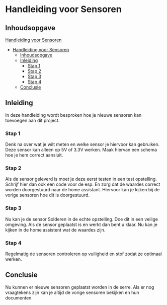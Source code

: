 # Handleiding voor Sensoren

## Inhoudsopgave

  [Handleiding voor Sensoren](#handleiding-voor-sensoren)
- [Handleiding voor Sensoren](#handleiding-voor-sensoren)
  - [Inhoudsopgave](#inhoudsopgave)
  - [Inleiding](#inleiding)
    - [Stap 1](#stap-1)
    - [Stap 2](#stap-2)
    - [Stap 3](#stap-3)
    - [Stap 4](#stap-4)
  - [Conclusie](#conclusie)

## Inleiding
In deze handleiding wordt besproken hoe je nieuwe sensoren kan toevoegen aan dit project.

### Stap 1
Denk na over wat je wilt meten en welke sensor je hiervoor kan gebruiken. Deze sensor kan alleen op 5V of 3.3V werken. Maak hiervan een schema hoe je hem correct aansluit.

### Stap 2
Als de sensor geleverd is moet je deze eerst testen in een test opstelling. Schrijf hier dan ook een code voor de esp. En zorg dat de waardes correct worden doorgestuurd naar de home assistant. Hiervoor kan je kijken bij de vorige sensoren hoe dit is doorgestuurd.

### Stap 3
Nu kan je de sensor Solderen in de echte opstelling. Doe dit in een veilige omgeving. Als de sensor geplaatst is en werkt dan bent u klaar. Nu kan je kijken in de home assistent wat de waardes zijn.

### Stap 4
Regelmatig de sensoren controleren op vuiligheid en stof zodat ze optimaal werken.

## Conclusie
Nu kunnen er nieuwe sensoren geplaatst worden in de serre. Als er nog vraagtekens zijn kan je altijd de vorige sensoren bekijken en hun documenten.
